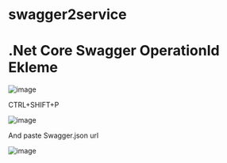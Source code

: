 # swagger2service

# .Net Core Swagger OperationId Ekleme

![image](https://github.com/Hoixi/swagger2service/assets/24763981/d62a4571-d41b-42f4-92af-e4cba32ebf3f)

CTRL+SHIFT+P

![image](https://github.com/Hoixi/swagger2service/assets/24763981/e3f56c7f-1825-402a-a685-723149bfd25a)

And paste Swagger.json url

![image](https://github.com/Hoixi/swagger2service/assets/24763981/55335c0f-9c8f-4854-bc6b-094f63a76628)
